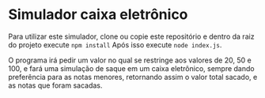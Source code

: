 # Simulador caixa eletrônico

Para utilizar este simulador, clone ou copie este repositório e dentro da raiz do projeto execute `npm install`
Após isso execute `node index.js`. 

O programa irá pedir um valor no qual se restringe aos valores de 20, 50 e 100, e fará uma simulação de saque em um caixa eletrônico, sempre dando preferência para as notas menores,
retornando assim o valor total sacado, e as notas que foram sacadas.
